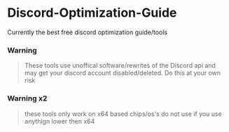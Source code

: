 # Discord-Optimization-Guide
Currently the best free discord optimization guide/tools

### Warning
> These tools use unoffical software/rewrites of the Discord api and may get your discord account disabled/deleted. Do this at your own risk
### Warning x2
> these tools only work on x64 based chips/os's do not use if you use anythign lower then x64
